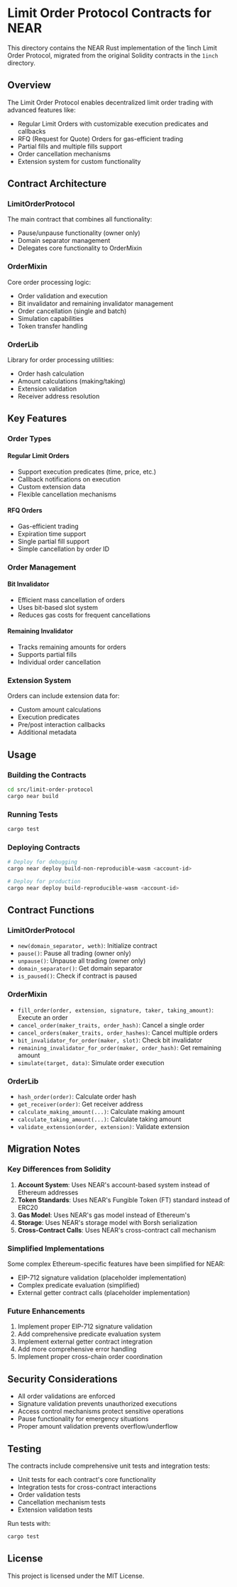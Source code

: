 # Limit Order Protocol Contracts for NEAR

This directory contains the NEAR Rust implementation of the 1inch Limit Order Protocol, migrated from the original Solidity contracts in the `1inch` directory.

## Overview

The Limit Order Protocol enables decentralized limit order trading with advanced features like:
- Regular Limit Orders with customizable execution predicates and callbacks
- RFQ (Request for Quote) Orders for gas-efficient trading
- Partial fills and multiple fills support
- Order cancellation mechanisms
- Extension system for custom functionality

## Contract Architecture

### LimitOrderProtocol
The main contract that combines all functionality:
- Pause/unpause functionality (owner only)
- Domain separator management
- Delegates core functionality to OrderMixin

### OrderMixin
Core order processing logic:
- Order validation and execution
- Bit invalidator and remaining invalidator management
- Order cancellation (single and batch)
- Simulation capabilities
- Token transfer handling

### OrderLib
Library for order processing utilities:
- Order hash calculation
- Amount calculations (making/taking)
- Extension validation
- Receiver address resolution

## Key Features

### Order Types

#### Regular Limit Orders
- Support execution predicates (time, price, etc.)
- Callback notifications on execution
- Custom extension data
- Flexible cancellation mechanisms

#### RFQ Orders
- Gas-efficient trading
- Expiration time support
- Single partial fill support
- Simple cancellation by order ID

### Order Management

#### Bit Invalidator
- Efficient mass cancellation of orders
- Uses bit-based slot system
- Reduces gas costs for frequent cancellations

#### Remaining Invalidator
- Tracks remaining amounts for orders
- Supports partial fills
- Individual order cancellation

### Extension System
Orders can include extension data for:
- Custom amount calculations
- Execution predicates
- Pre/post interaction callbacks
- Additional metadata

## Usage

### Building the Contracts

```bash
cd src/limit-order-protocol
cargo near build
```

### Running Tests

```bash
cargo test
```

### Deploying Contracts

```bash
# Deploy for debugging
cargo near deploy build-non-reproducible-wasm <account-id>

# Deploy for production
cargo near deploy build-reproducible-wasm <account-id>
```

## Contract Functions

### LimitOrderProtocol
- `new(domain_separator, weth)`: Initialize contract
- `pause()`: Pause all trading (owner only)
- `unpause()`: Unpause all trading (owner only)
- `domain_separator()`: Get domain separator
- `is_paused()`: Check if contract is paused

### OrderMixin
- `fill_order(order, extension, signature, taker, taking_amount)`: Execute an order
- `cancel_order(maker_traits, order_hash)`: Cancel a single order
- `cancel_orders(maker_traits, order_hashes)`: Cancel multiple orders
- `bit_invalidator_for_order(maker, slot)`: Check bit invalidator
- `remaining_invalidator_for_order(maker, order_hash)`: Get remaining amount
- `simulate(target, data)`: Simulate order execution

### OrderLib
- `hash_order(order)`: Calculate order hash
- `get_receiver(order)`: Get receiver address
- `calculate_making_amount(...)`: Calculate making amount
- `calculate_taking_amount(...)`: Calculate taking amount
- `validate_extension(order, extension)`: Validate extension

## Migration Notes

### Key Differences from Solidity

1. **Account System**: Uses NEAR's account-based system instead of Ethereum addresses
2. **Token Standards**: Uses NEAR's Fungible Token (FT) standard instead of ERC20
3. **Gas Model**: Uses NEAR's gas model instead of Ethereum's
4. **Storage**: Uses NEAR's storage model with Borsh serialization
5. **Cross-Contract Calls**: Uses NEAR's cross-contract call mechanism

### Simplified Implementations

Some complex Ethereum-specific features have been simplified for NEAR:
- EIP-712 signature validation (placeholder implementation)
- Complex predicate evaluation (simplified)
- External getter contract calls (placeholder implementation)

### Future Enhancements

1. Implement proper EIP-712 signature validation
2. Add comprehensive predicate evaluation system
3. Implement external getter contract integration
4. Add more comprehensive error handling
5. Implement proper cross-chain order coordination

## Security Considerations

- All order validations are enforced
- Signature validation prevents unauthorized executions
- Access control mechanisms protect sensitive operations
- Pause functionality for emergency situations
- Proper amount validation prevents overflow/underflow

## Testing

The contracts include comprehensive unit tests and integration tests:

- Unit tests for each contract's core functionality
- Integration tests for cross-contract interactions
- Order validation tests
- Cancellation mechanism tests
- Extension validation tests

Run tests with:
```bash
cargo test
```

## License

This project is licensed under the MIT License. 